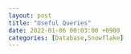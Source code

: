 ```yaml
---
layout: post
title: "Useful Queries"
date: 2022-01-06 00:03:00 +0900
categories: [Database,Snowflake]
---
```



